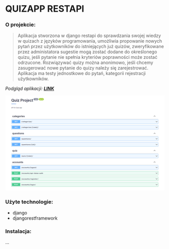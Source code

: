 # QUIZAPP RESTAPI

### O projekcie:
> Aplikacja stworzona w django restapi do sprawdzania swojej wiedzy w quizach z języków
programowania, umożliwia propowanie nowych pytań przez użytkowników do istniejących już quizów,
zweryfikowane przez administatora sugestie mogą zostać dodane do określonego quizu,
jeśli pytanie nie spełnia kryteriów poprawności może zostać odrzucone.
Rozwiązywać quizy można anonimowo, jeśli chcemy zasugerować nowe pytanie do quizy należy
się zarejestrować. \
Aplikacja ma testy jednostkowe do pytań, kategorii rejestracji użytkowników.

*Podgląd aplikacji: **[LINK](https://quiz-app-restapi.herokuapp.com/)***

![zdjecie](images/swagger.png)

### Użyte technologie:
- django
- djangorestframework

### Instalacja:
...